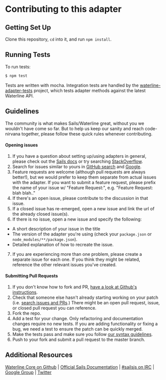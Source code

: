 # Contributing to this adapter

## Getting Set Up

Clone this repository, `cd` into it, and run `npm install`.

## Running Tests

To run tests:

```bash
$ npm test
```

Tests are written with mocha. Integration tests are handled by the [waterline-adapter-tests](https://github.com/balderdashy/waterline-adapter-tests) project, which tests adapter methods against the latest Waterline API.


## Guidelines

The community is what makes Sails/Waterline great, without you we wouldn't have come so far. But to help us keep our sanity and reach code-nirvana together, please follow these quick rules whenever contributing.

#### Opening issues
1. If you have a question about setting up/using adapters in general, please check out the [Sails docs](http://sailsjs.org/#!documentation) or try searching  [StackOverflow](http://stackoverflow.com/questions/tagged/sails.js).
2. Search for issues similar to yours in [GitHub search](https://github.com/balderdashy/sails-redis/search?type=Issues) and [Google](https://www.google.nl/search?q=sails-redis). 
3. Feature requests are welcome (although pull requests are always better!), but we would prefer to keep them separate from actual issues with the adapter. If you want to submit a feature request, please prefix the name of your issue w/ "Feature Request:", e.g. "Feature Request: blah blah.."
4. If there's an open issue, please contribute to the discussion in that issue.
5. If a closed issue has re-emerged, open a new issue and link the url of the already closed issue(s).
6. If there is no issue, open a new issue and specify the following:
  - A short description of your issue in the title
  - The version of the adapter you're using (check your `package.json` or `node_modules/**/package.json`).
  - Detailed explanation of how to recreate the issue.
7. If you are experiencing more than one problem, please create a separate issue for each one. If you think they might be related, reference the other relevant issues you've created.



#### Submitting Pull Requests
1. If you don't know how to fork and PR, [have a look at Github's instructions](https://help.github.com/articles/using-pull-requests).
2. Check that someone else hasn't already starting working on your patch (i.e. [search issues and PRs](https://github.com/balderdashy/sails-redis/search?q=&type=Issues).)  There might be an open pull request, issue, or closed pull request you can reference.
3. Fork the repo.
4. Add a test for your change. Only refactoring and documentation changes require no new tests. If you are adding functionality or fixing a bug, we need a test to ensure the patch can be quickly merged.
5. Make the tests pass and make sure you follow [our syntax guidelines](https://github.com/balderdashy/sails/blob/master/.jshintrc).
6. Push to your fork and submit a pull request to the master branch.



## Additional Resources
[Waterline Core on Github](https://github.com/balderdashy/waterline) | [Official Sails Documentation](http://sailsjs.org/#!documentation) | [#sailsjs on IRC](http://webchat.freenode.net/) | [Google Group](https://groups.google.com/forum/?fromgroups#!forum/sailsjs) | [Twitter](http://twitter.com/sailsjs)
